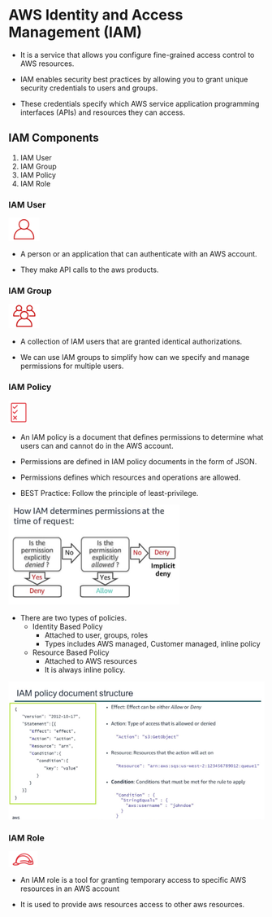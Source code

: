 # AWS Identity and Access Management (IAM)

- It is a service that allows you configure fine-grained access control to AWS resources. 

- IAM enables security best practices by allowing you to grant unique security credentials to users and groups. 

- These credentials specify which AWS service application programming interfaces (APIs) and resources they can access.

## IAM Components

1. IAM User
2. IAM Group
3. IAM Policy
4. IAM Role

### IAM User

![IAM User](./images/iam-user.png)

- A person or an application that can authenticate with an AWS account.

- They make API calls to the aws products.

### IAM Group

![IAM User](./images/iam-group.png)

- A collection of IAM users that are granted identical authorizations.

-  We can use IAM groups to simplify how can we specify and manage permissions for multiple users.

### IAM Policy

![IAM User](./images/iam-policy.png)

- An IAM policy is a document that defines permissions to determine what users can and cannot do in the AWS account.

- Permissions are defined in IAM policy documents in the form of JSON.

- Permissions defines which resources and operations are allowed.

- BEST Practice: Follow the principle of least-privilege.

![IAM User](./images/iam-permission-flowchart.png)

- There are two types of policies.
    - Identity Based Policy 
        - Attached to user, groups, roles
        - Types includes AWS managed, Customer managed, inline policy
    - Resource Based Policy 
        - Attached to AWS resources
        - It is always inline policy.

![IAM User](./images/iam-policy-document.png)

### IAM Role

![IAM User](./images/iam-role.png)

- An IAM role is a tool for granting temporary access to specific AWS resources in an AWS account

- It is used to provide aws resources access to other aws resources.